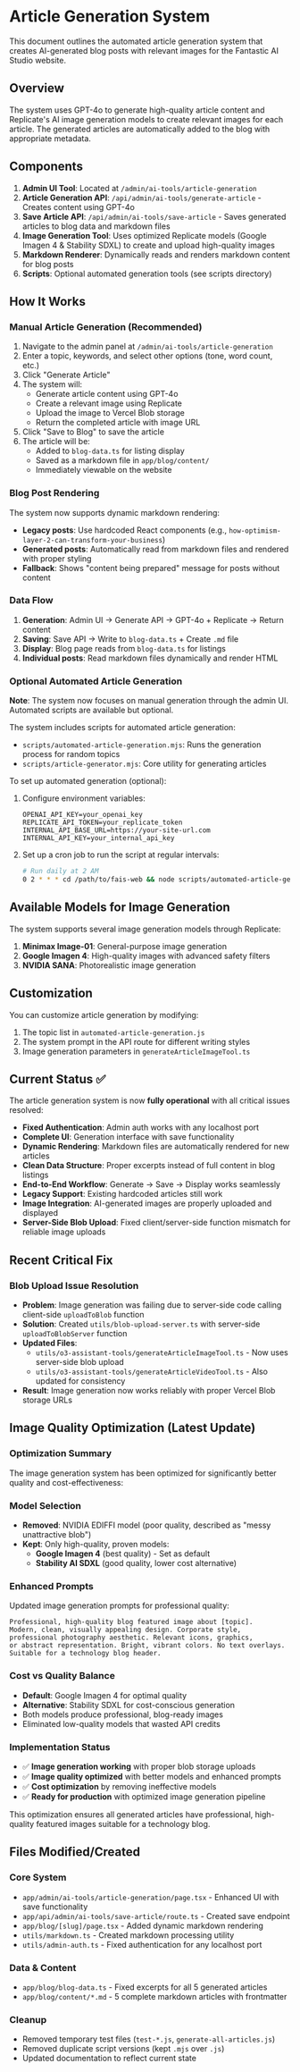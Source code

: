 # Article Generation System

This document outlines the automated article generation system that creates AI-generated blog posts with relevant images for the Fantastic AI Studio website.

## Overview

The system uses GPT-4o to generate high-quality article content and Replicate's AI image generation models to create relevant images for each article. The generated articles are automatically added to the blog with appropriate metadata.

## Components

1. **Admin UI Tool**: Located at `/admin/ai-tools/article-generation`
2. **Article Generation API**: `/api/admin/ai-tools/generate-article` - Creates content using GPT-4o
3. **Save Article API**: `/api/admin/ai-tools/save-article` - Saves generated articles to blog data and markdown files
4. **Image Generation Tool**: Uses optimized Replicate models (Google Imagen 4 & Stability SDXL) to create and upload high-quality images
5. **Markdown Renderer**: Dynamically reads and renders markdown content for blog posts
6. **Scripts**: Optional automated generation tools (see scripts directory)

## How It Works

### Manual Article Generation (Recommended)

1. Navigate to the admin panel at `/admin/ai-tools/article-generation`
2. Enter a topic, keywords, and select other options (tone, word count, etc.)
3. Click "Generate Article"
4. The system will:
   - Generate article content using GPT-4o
   - Create a relevant image using Replicate
   - Upload the image to Vercel Blob storage
   - Return the completed article with image URL
5. Click "Save to Blog" to save the article
6. The article will be:
   - Added to `blog-data.ts` for listing display
   - Saved as a markdown file in `app/blog/content/`
   - Immediately viewable on the website

### Blog Post Rendering

The system now supports dynamic markdown rendering:

- **Legacy posts**: Use hardcoded React components (e.g., `how-optimism-layer-2-can-transform-your-business`)
- **Generated posts**: Automatically read from markdown files and rendered with proper styling
- **Fallback**: Shows "content being prepared" message for posts without content

### Data Flow

1. **Generation**: Admin UI → Generate API → GPT-4o + Replicate → Return content
2. **Saving**: Save API → Write to `blog-data.ts` + Create `.md` file
3. **Display**: Blog page reads from `blog-data.ts` for listings
4. **Individual posts**: Read markdown files dynamically and render HTML

### Optional Automated Article Generation

**Note**: The system now focuses on manual generation through the admin UI. Automated scripts are available but optional.

The system includes scripts for automated article generation:

- `scripts/automated-article-generation.mjs`: Runs the generation process for random topics
- `scripts/article-generator.mjs`: Core utility for generating articles

To set up automated generation (optional):

1. Configure environment variables:

   ```env
   OPENAI_API_KEY=your_openai_key
   REPLICATE_API_TOKEN=your_replicate_token
   INTERNAL_API_BASE_URL=https://your-site-url.com
   INTERNAL_API_KEY=your_internal_api_key
   ```

2. Set up a cron job to run the script at regular intervals:

   ```bash
   # Run daily at 2 AM
   0 2 * * * cd /path/to/fais-web && node scripts/automated-article-generation.mjs >> logs/article-gen.log 2>&1
   ```

## Available Models for Image Generation

The system supports several image generation models through Replicate:

1. **Minimax Image-01**: General-purpose image generation
2. **Google Imagen 4**: High-quality images with advanced safety filters
3. **NVIDIA SANA**: Photorealistic image generation

## Customization

You can customize article generation by modifying:

1. The topic list in `automated-article-generation.js`
2. The system prompt in the API route for different writing styles
3. Image generation parameters in `generateArticleImageTool.ts`

## Current Status ✅

The article generation system is now **fully operational** with all critical issues resolved:

- **Fixed Authentication**: Admin auth works with any localhost port
- **Complete UI**: Generation interface with save functionality
- **Dynamic Rendering**: Markdown files are automatically rendered for new articles
- **Clean Data Structure**: Proper excerpts instead of full content in blog listings
- **End-to-End Workflow**: Generate → Save → Display works seamlessly
- **Legacy Support**: Existing hardcoded articles still work
- **Image Integration**: AI-generated images are properly uploaded and displayed
- **Server-Side Blob Upload**: Fixed client/server-side function mismatch for reliable image uploads

## Recent Critical Fix

### Blob Upload Issue Resolution

- **Problem**: Image generation was failing due to server-side code calling client-side `uploadToBlob` function
- **Solution**: Created `utils/blob-upload-server.ts` with server-side `uploadToBlobServer` function
- **Updated Files**:
  - `utils/o3-assistant-tools/generateArticleImageTool.ts` - Now uses server-side blob upload
  - `utils/o3-assistant-tools/generateArticleVideoTool.ts` - Also updated for consistency
- **Result**: Image generation now works reliably with proper Vercel Blob storage URLs

## Image Quality Optimization (Latest Update)

### Optimization Summary

The image generation system has been optimized for significantly better quality and cost-effectiveness:

### Model Selection

- **Removed**: NVIDIA EDIFFI model (poor quality, described as "messy unattractive blob")
- **Kept**: Only high-quality, proven models:
  - **Google Imagen 4** (best quality) - Set as default
  - **Stability AI SDXL** (good quality, lower cost alternative)

### Enhanced Prompts

Updated image generation prompts for professional quality:

```text
Professional, high-quality blog featured image about [topic]. 
Modern, clean, visually appealing design. Corporate style, 
professional photography aesthetic. Relevant icons, graphics, 
or abstract representation. Bright, vibrant colors. No text overlays. 
Suitable for a technology blog header.
```

### Cost vs Quality Balance

- **Default**: Google Imagen 4 for optimal quality
- **Alternative**: Stability SDXL for cost-conscious generation
- Both models produce professional, blog-ready images
- Eliminated low-quality models that wasted API credits

### Implementation Status

- ✅ **Image generation working** with proper blob storage uploads
- ✅ **Image quality optimized** with better models and enhanced prompts
- ✅ **Cost optimization** by removing ineffective models
- ✅ **Ready for production** with optimized image generation pipeline

This optimization ensures all generated articles have professional, high-quality featured images suitable for a technology blog.

## Files Modified/Created

### Core System

- `app/admin/ai-tools/article-generation/page.tsx` - Enhanced UI with save functionality
- `app/api/admin/ai-tools/save-article/route.ts` - Created save endpoint
- `app/blog/[slug]/page.tsx` - Added dynamic markdown rendering
- `utils/markdown.ts` - Created markdown processing utility
- `utils/admin-auth.ts` - Fixed authentication for any localhost port

### Data & Content

- `app/blog/blog-data.ts` - Fixed excerpts for all 5 generated articles
- `app/blog/content/*.md` - 5 complete markdown articles with frontmatter

### Cleanup

- Removed temporary test files (`test-*.js`, `generate-all-articles.js`)
- Removed duplicate script versions (kept `.mjs` over `.js`)
- Updated documentation to reflect current state
